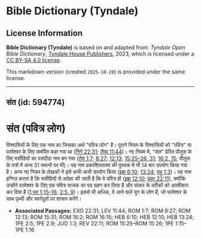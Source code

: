 # Bible Dictionary (Tyndale)

## License Information

**Bible Dictionary (Tyndale)** is based on and adapted from: _Tyndale Open Bible Dictionary_, [Tyndale House Publishers](https://tyndaleopenresources.com/), 2023, which is licensed under a [CC BY-SA 4.0 license](https://creativecommons.org/licenses/by-sa/4.0/legalcode.en).

This markdown version (created `2025-10-20`) is provided under the same license.



--------------------------------

## संत (id: 594774)

संत (पवित्र लोग)
================

विश्वासियों के लिए एक नाम का जिसका अर्थ "पवित्र लोग" है। पुराने नियम के विश्वासियों को "पवित्र" या परमेश्वर के लिए समर्पित कहा गया था ([निर्ग 22:31](https://ref.ly/Exod22:31); [लैव्य 11:44](https://ref.ly/Lev11:44))। नए नियम में, "संत" प्रेरित पौलुस के लिए मसीहियों का पसंदीदा नाम बन गया ([रोम 1:7](https://ref.ly/Rom1:7); [8:27](https://ref.ly/Rom8:27); [12:13](https://ref.ly/Rom12:13); [15:25–26, 31](https://ref.ly/Rom15:25-Rom15:26,Rom15:31); [16:2, 15](https://ref.ly/Rom16:2,Rom16:15); पौलुस के पत्रों में अन्य 31 स्थानों पर भी)। यह नाम प्रकाशितवाक्य की पुस्तक में भी 14 बार उपयोग किया गया है। अन्य नए नियम के लेखकों ने इसे कभी\-कभी उपयोग किया ([इब्रा 6:10](https://ref.ly/Heb6:10); [13:24](https://ref.ly/Heb13:24); [यहू 1:3](https://ref.ly/Jude1:3))। यह नाम इन्गित करता है कि मसीहियों से अपेक्षा की जाती है कि वे पवित्र हों ([इब्रा 12:10](https://ref.ly/Heb12:10); [प्रका 22:11](https://ref.ly/Rev22:11)), क्योंकि उन्होंने परमेश्वर के लिए एक पवित्र याजक का पद ग्रहण कर लिया है और संसार के तरीकों को अस्वीकार कर दिया है ([1 पत 1:15–16](https://ref.ly/1Pet1:15-1Pet1:16); [2:5, 9](https://ref.ly/1Pet2:5,1Pet2:9))। इससे भी अधिक, वे आने वाले युग के लोग हैं, जो परमेश्वर के साथ पृथ्वी और स्वर्गदूतों पर शासन करेंगे।

* **Associated Passages:** EXO 22:31; LEV 11:44; ROM 1:7; ROM 8:27; ROM 12:13; ROM 15:31; ROM 16:2; ROM 16:15; HEB 6:10; HEB 12:10; HEB 13:24; 1PE 2:5; 1PE 2:9; JUD 1:3; REV 22:11; ROM 15:25–ROM 15:26; 1PE 1:15–1PE 1:16

